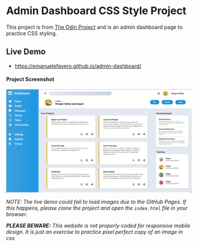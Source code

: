 # Admin Dashboard CSS Style Project

This project is from [The Odin Project](https://www.theodinproject.com/lessons/node-path-intermediate-html-and-css-admin-dashboard) and is an admin dashboard page to practice CSS styling.

## Live Demo

- https://emanuelefavero.github.io/admin-dashboard/

#### Project Screenshot

![Project Screenshot](./screenshot.png?raw=true 'Project Screenshot')

_NOTE: The live demo could fail to load images due to the GitHub Pages. If this happens, please clone the project and open the `index.html` file in your browser._

_**PLEASE BEWARE:** This website is not properly coded for responsive mobile design. It is just an exercise to practice pixel perfect copy of an image in css_
